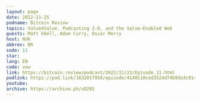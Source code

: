 ```yaml
---
layout: page
date: 2022-11-25
podname: Bitcoin Review
topics: Value4Value, Podcasting 2.0, and the Value-Enabled Web
guests: Matt Odell, Adam Curry, Oscar Merry
host: NVK
abbrev: BR
sode: 11
star: 
lang: EN
code: vew
link: https://bitcoin.review/podcast/2022/11/23/Episode_11.html
podlink: https://pod.link/1632017958/episode/4140110ced3524d74b9da3c914ddbb16
youtube: 
archive: https://archive.ph/sD292
---
```

